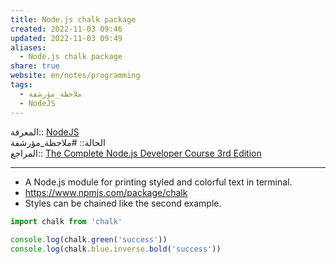 ```yaml
---  
title: Node.js chalk package  
created: 2022-11-03 09:46  
updated: 2022-11-03 09:49  
aliases:  
  - Node.js chalk package  
share: true  
website: en/notes/programming  
tags:  
  - ملاحظة_مؤرشفة  
  - NodeJS  
---  
```

  
  
  
المعرفة:: [NodeJS](NodeJS)  
الحالة:: #ملاحظة_مؤرشفة  
المراجع:: [The Complete Node.js Developer Course 3rd Edition](The%20Complete%20Node.js%20Developer%20Course%203rd%20Edition)  
  
---  
  
- A Node.js module for printing styled and colorful text in terminal.  
- <https://www.npmjs.com/package/chalk>  
- Styles can be chained like the second example.  
  
```js  
import chalk from 'chalk'  
  
console.log(chalk.green('success'))  
console.log(chalk.blue.inverse.bold('success'))  
```  
